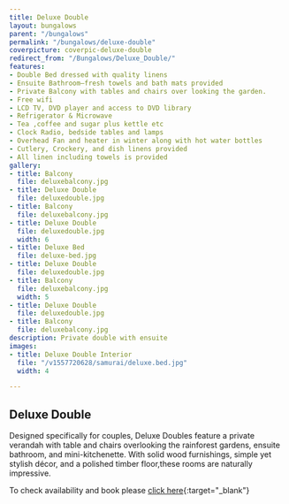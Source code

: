 ```yaml
---
title: Deluxe Double
layout: bungalows
parent: "/bungalows"
permalink: "/bungalows/deluxe-double"
coverpicture: coverpic-deluxe-double
redirect_from: "/Bungalows/Deluxe_Double/"
features:
- Double Bed dressed with quality linens
- Ensuite Bathroom—fresh towels and bath mats provided
- Private Balcony with tables and chairs over looking the garden.
- Free wifi
- LCD TV, DVD player and access to DVD library
- Refrigerator & Microwave
- Tea ,coffee and sugar plus kettle etc
- Clock Radio, bedside tables and lamps
- Overhead Fan and heater in winter along with hot water bottles
- Cutlery, Crockery, and dish linens provided
- All linen including towels is provided
gallery:
- title: Balcony
  file: deluxebalcony.jpg
- title: Deluxe Double
  file: deluxedouble.jpg
- title: Balcony
  file: deluxebalcony.jpg
- title: Deluxe Double
  file: deluxedouble.jpg
  width: 6
- title: Deluxe Bed
  file: deluxe-bed.jpg
- title: Deluxe Double
  file: deluxedouble.jpg
- title: Balcony
  file: deluxebalcony.jpg
  width: 5
- title: Deluxe Double
  file: deluxedouble.jpg
- title: Balcony
  file: deluxebalcony.jpg
description: Private double with ensuite
images:
- title: Deluxe Double Interior
  file: "/v1557720628/samurai/deluxe.bed.jpg"
  width: 4

---
```

## Deluxe Double

Designed specifically for couples, Deluxe Doubles feature a private verandah with table and chairs overlooking the rainforest gardens, ensuite bathroom, and mini-kitchenette. With solid wood furnishings, simple yet stylish décor, and a polished timber floor,these rooms are naturally impressive.

To check availability and book please [click here](https://apac.littlehotelier.com/properties/samurai-beach-bungalows?check_in_date=&check_out_date=NaN-NaN-NaN "Book Now"){:target="_blank"}